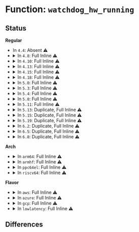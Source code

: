 # Function: <code>watchdog_hw_running</code>

## Status
<b>Regular</b>
<ul>
<li>
In <code>4.4</code>: Absent ⚠️
</li>
<li>
<details>
<summary>In <code>4.8</code>: Full Inline ⚠️</summary>

**Collision:** Unique Static

**Inline:** Full

**Transformation:** False

**Instances:**

```
In drivers/watchdog/watchdog_dev.c (ffffffff816ecc07)
Location: include/linux/watchdog.h:129
Inline: True
Inline callers:
  - drivers/watchdog/watchdog_dev.c:watchdog_dev_register
  - drivers/watchdog/watchdog_dev.c:watchdog_release
  - drivers/watchdog/watchdog_dev.c:watchdog_release
  - drivers/watchdog/watchdog_dev.c:watchdog_open
  - drivers/watchdog/watchdog_dev.c:watchdog_open
  - drivers/watchdog/watchdog_dev.c:watchdog_ioctl
  - drivers/watchdog/watchdog_dev.c:watchdog_start
  - drivers/watchdog/watchdog_dev.c:watchdog_start
  - drivers/watchdog/watchdog_dev.c:watchdog_ping_work
  - drivers/watchdog/watchdog_dev.c:watchdog_ping
  - drivers/watchdog/watchdog_dev.c:__watchdog_ping
```
</details>
</li>
<li>
<details>
<summary>In <code>4.10</code>: Full Inline ⚠️</summary>

**Collision:** Unique Static

**Inline:** Full

**Transformation:** False

**Instances:**

```
In drivers/watchdog/watchdog_dev.c (ffffffff8171dcaa)
Location: include/linux/watchdog.h:136
Inline: True
Inline callers:
  - drivers/watchdog/watchdog_dev.c:watchdog_dev_register
  - drivers/watchdog/watchdog_dev.c:watchdog_release
  - drivers/watchdog/watchdog_dev.c:watchdog_release
  - drivers/watchdog/watchdog_dev.c:watchdog_open
  - drivers/watchdog/watchdog_dev.c:watchdog_open
  - drivers/watchdog/watchdog_dev.c:watchdog_ioctl
  - drivers/watchdog/watchdog_dev.c:watchdog_start
  - drivers/watchdog/watchdog_dev.c:watchdog_start
  - drivers/watchdog/watchdog_dev.c:watchdog_ping_work
  - drivers/watchdog/watchdog_dev.c:watchdog_ping
  - drivers/watchdog/watchdog_dev.c:__watchdog_ping
```
</details>
</li>
<li>
<details>
<summary>In <code>4.13</code>: Full Inline ⚠️</summary>

**Collision:** Unique Static

**Inline:** Full

**Transformation:** False

**Instances:**

```
In drivers/watchdog/watchdog_dev.c (ffffffff81735eda)
Location: include/linux/watchdog.h:137
Inline: True
Inline callers:
  - drivers/watchdog/watchdog_dev.c:watchdog_dev_register
  - drivers/watchdog/watchdog_dev.c:watchdog_release
  - drivers/watchdog/watchdog_dev.c:watchdog_release
  - drivers/watchdog/watchdog_dev.c:watchdog_open
  - drivers/watchdog/watchdog_dev.c:watchdog_open
  - drivers/watchdog/watchdog_dev.c:watchdog_ioctl
  - drivers/watchdog/watchdog_dev.c:watchdog_start
  - drivers/watchdog/watchdog_dev.c:watchdog_start
  - drivers/watchdog/watchdog_dev.c:watchdog_ping_work
  - drivers/watchdog/watchdog_dev.c:watchdog_ping
  - drivers/watchdog/watchdog_dev.c:__watchdog_ping
```
</details>
</li>
<li>
<details>
<summary>In <code>4.15</code>: Full Inline ⚠️</summary>

**Collision:** Unique Static

**Inline:** Full

**Transformation:** False

**Instances:**

```
In drivers/watchdog/watchdog_dev.c (ffffffff817a7c43)
Location: include/linux/watchdog.h:138
Inline: True
Inline callers:
  - drivers/watchdog/watchdog_dev.c:watchdog_dev_register
  - drivers/watchdog/watchdog_dev.c:watchdog_release
  - drivers/watchdog/watchdog_dev.c:watchdog_release
  - drivers/watchdog/watchdog_dev.c:watchdog_open
  - drivers/watchdog/watchdog_dev.c:watchdog_ioctl
  - drivers/watchdog/watchdog_dev.c:watchdog_start
  - drivers/watchdog/watchdog_dev.c:watchdog_start
  - drivers/watchdog/watchdog_dev.c:watchdog_ping_work
  - drivers/watchdog/watchdog_dev.c:watchdog_ping
  - drivers/watchdog/watchdog_dev.c:__watchdog_ping
```
</details>
</li>
<li>
<details>
<summary>In <code>4.18</code>: Full Inline ⚠️</summary>

**Collision:** Unique Static

**Inline:** Full

**Transformation:** False

**Instances:**

```
In drivers/watchdog/watchdog_dev.c (ffffffff817ef6a3)
Location: include/linux/watchdog.h:138
Inline: True
Inline callers:
  - drivers/watchdog/watchdog_dev.c:watchdog_dev_register
  - drivers/watchdog/watchdog_dev.c:watchdog_release
  - drivers/watchdog/watchdog_dev.c:watchdog_release
  - drivers/watchdog/watchdog_dev.c:watchdog_open
  - drivers/watchdog/watchdog_dev.c:watchdog_ioctl
  - drivers/watchdog/watchdog_dev.c:watchdog_start
  - drivers/watchdog/watchdog_dev.c:watchdog_start
  - drivers/watchdog/watchdog_dev.c:watchdog_ping_work
  - drivers/watchdog/watchdog_dev.c:watchdog_ping
  - drivers/watchdog/watchdog_dev.c:__watchdog_ping
```
</details>
</li>
<li>
<details>
<summary>In <code>5.0</code>: Full Inline ⚠️</summary>

**Collision:** Unique Static

**Inline:** Full

**Transformation:** False

**Instances:**

```
In drivers/watchdog/watchdog_dev.c (ffffffff8181b577)
Location: include/linux/watchdog.h:135
Inline: True
Inline callers:
  - drivers/watchdog/watchdog_dev.c:watchdog_dev_register
  - drivers/watchdog/watchdog_dev.c:watchdog_release
  - drivers/watchdog/watchdog_dev.c:watchdog_release
  - drivers/watchdog/watchdog_dev.c:watchdog_open
  - drivers/watchdog/watchdog_dev.c:watchdog_ioctl
  - drivers/watchdog/watchdog_dev.c:watchdog_start
  - drivers/watchdog/watchdog_dev.c:watchdog_start
  - drivers/watchdog/watchdog_dev.c:watchdog_ping_work
  - drivers/watchdog/watchdog_dev.c:watchdog_ping
  - drivers/watchdog/watchdog_dev.c:__watchdog_ping
```
</details>
</li>
<li>
<details>
<summary>In <code>5.3</code>: Full Inline ⚠️</summary>

**Collision:** Unique Static

**Inline:** Full

**Transformation:** False

**Instances:**

```
In drivers/watchdog/watchdog_dev.c (ffffffff8185d7d7)
Location: include/linux/watchdog.h:135
Inline: True
Inline callers:
  - drivers/watchdog/watchdog_dev.c:watchdog_dev_register
  - drivers/watchdog/watchdog_dev.c:watchdog_release
  - drivers/watchdog/watchdog_dev.c:watchdog_release
  - drivers/watchdog/watchdog_dev.c:watchdog_open
  - drivers/watchdog/watchdog_dev.c:watchdog_ioctl
  - drivers/watchdog/watchdog_dev.c:watchdog_start
  - drivers/watchdog/watchdog_dev.c:watchdog_start
  - drivers/watchdog/watchdog_dev.c:watchdog_ping_work
  - drivers/watchdog/watchdog_dev.c:watchdog_ping
  - drivers/watchdog/watchdog_dev.c:__watchdog_ping
```
</details>
</li>
<li>
<details>
<summary>In <code>5.4</code>: Full Inline ⚠️</summary>

**Collision:** Unique Static

**Inline:** Full

**Transformation:** False

**Instances:**

```
In drivers/watchdog/watchdog_dev.c (ffffffff8188e7c3)
Location: include/linux/watchdog.h:135
Inline: True
Inline callers:
  - drivers/watchdog/watchdog_dev.c:watchdog_cdev_register
  - drivers/watchdog/watchdog_dev.c:watchdog_release
  - drivers/watchdog/watchdog_dev.c:watchdog_release
  - drivers/watchdog/watchdog_dev.c:watchdog_open
  - drivers/watchdog/watchdog_dev.c:watchdog_ioctl
  - drivers/watchdog/watchdog_dev.c:watchdog_start
  - drivers/watchdog/watchdog_dev.c:watchdog_start
  - drivers/watchdog/watchdog_dev.c:watchdog_ping_work
  - drivers/watchdog/watchdog_dev.c:watchdog_ping
  - drivers/watchdog/watchdog_dev.c:__watchdog_ping
```
</details>
</li>
<li>
<details>
<summary>In <code>5.8</code>: Full Inline ⚠️</summary>

**Collision:** Unique Static

**Inline:** Full

**Transformation:** False

**Instances:**

```
In drivers/watchdog/watchdog_dev.c (ffffffff8195d3c3)
Location: include/linux/watchdog.h:135
Inline: True
Inline callers:
  - drivers/watchdog/watchdog_dev.c:watchdog_cdev_register
  - drivers/watchdog/watchdog_dev.c:watchdog_release
  - drivers/watchdog/watchdog_dev.c:watchdog_release
  - drivers/watchdog/watchdog_dev.c:watchdog_open
  - drivers/watchdog/watchdog_dev.c:watchdog_ioctl
  - drivers/watchdog/watchdog_dev.c:watchdog_start
  - drivers/watchdog/watchdog_dev.c:watchdog_start
  - drivers/watchdog/watchdog_dev.c:watchdog_ping_work
  - drivers/watchdog/watchdog_dev.c:watchdog_ping
  - drivers/watchdog/watchdog_dev.c:__watchdog_ping
```
</details>
</li>
<li>
<details>
<summary>In <code>5.11</code>: Full Inline ⚠️</summary>

**Collision:** Unique Static

**Inline:** Full

**Transformation:** False

**Instances:**

```
In drivers/watchdog/watchdog_dev.c (ffffffff81963d73)
Location: include/linux/watchdog.h:135
Inline: True
Inline callers:
  - drivers/watchdog/watchdog_dev.c:watchdog_cdev_register
  - drivers/watchdog/watchdog_dev.c:watchdog_release
  - drivers/watchdog/watchdog_dev.c:watchdog_release
  - drivers/watchdog/watchdog_dev.c:watchdog_open
  - drivers/watchdog/watchdog_dev.c:watchdog_ioctl
  - drivers/watchdog/watchdog_dev.c:watchdog_start
  - drivers/watchdog/watchdog_dev.c:watchdog_start
  - drivers/watchdog/watchdog_dev.c:watchdog_ping_work
  - drivers/watchdog/watchdog_dev.c:watchdog_ping
  - drivers/watchdog/watchdog_dev.c:__watchdog_ping
```
</details>
</li>
<li>
<details>
<summary>In <code>5.13</code>: Duplicate, Full Inline ⚠️</summary>

**Collision:** Static Duplication

**Inline:** Full

**Transformation:** False

**Instances:**

```
In drivers/watchdog/watchdog_core.c (ffffffff819476fa)
Location: include/linux/watchdog.h:135
Inline: True
Inline callers:
  - drivers/watchdog/watchdog_core.c:watchdog_reboot_notifier
```
```
In drivers/watchdog/watchdog_dev.c (ffffffff81948193)
Location: include/linux/watchdog.h:135
Inline: True
Inline callers:
  - drivers/watchdog/watchdog_dev.c:watchdog_cdev_register
  - drivers/watchdog/watchdog_dev.c:watchdog_release
  - drivers/watchdog/watchdog_dev.c:watchdog_release
  - drivers/watchdog/watchdog_dev.c:watchdog_open
  - drivers/watchdog/watchdog_dev.c:watchdog_ioctl
  - drivers/watchdog/watchdog_dev.c:watchdog_start
  - drivers/watchdog/watchdog_dev.c:watchdog_start
  - drivers/watchdog/watchdog_dev.c:watchdog_ping_work
  - drivers/watchdog/watchdog_dev.c:watchdog_ping
  - drivers/watchdog/watchdog_dev.c:__watchdog_ping
```
</details>
</li>
<li>
<details>
<summary>In <code>5.15</code>: Duplicate, Full Inline ⚠️</summary>

**Collision:** Static Duplication

**Inline:** Full

**Transformation:** False

**Instances:**

```
In drivers/watchdog/watchdog_core.c (ffffffff819ec59a)
Location: include/linux/watchdog.h:137
Inline: True
Inline callers:
  - drivers/watchdog/watchdog_core.c:watchdog_reboot_notifier
```
```
In drivers/watchdog/watchdog_dev.c (ffffffff819ed133)
Location: include/linux/watchdog.h:137
Inline: True
Inline callers:
  - drivers/watchdog/watchdog_dev.c:watchdog_cdev_register
  - drivers/watchdog/watchdog_dev.c:watchdog_release
  - drivers/watchdog/watchdog_dev.c:watchdog_release
  - drivers/watchdog/watchdog_dev.c:watchdog_open
  - drivers/watchdog/watchdog_dev.c:watchdog_ioctl
  - drivers/watchdog/watchdog_dev.c:watchdog_start
  - drivers/watchdog/watchdog_dev.c:watchdog_start
  - drivers/watchdog/watchdog_dev.c:watchdog_worker_should_ping
  - drivers/watchdog/watchdog_dev.c:watchdog_ping
  - drivers/watchdog/watchdog_dev.c:__watchdog_ping
```
</details>
</li>
<li>
<details>
<summary>In <code>5.19</code>: Duplicate, Full Inline ⚠️</summary>

**Collision:** Static Duplication

**Inline:** Full

**Transformation:** False

**Instances:**

```
In drivers/watchdog/watchdog_core.c (ffffffff81b52c74)
Location: include/linux/watchdog.h:137
Inline: True
Inline callers:
  - drivers/watchdog/watchdog_core.c:watchdog_reboot_notifier
```
```
In drivers/watchdog/watchdog_dev.c (ffffffff81b53eb7)
Location: include/linux/watchdog.h:137
Inline: True
Inline callers:
  - drivers/watchdog/watchdog_dev.c:watchdog_set_last_hw_keepalive
  - drivers/watchdog/watchdog_dev.c:watchdog_cdev_register
  - drivers/watchdog/watchdog_dev.c:watchdog_release
  - drivers/watchdog/watchdog_dev.c:watchdog_release
  - drivers/watchdog/watchdog_dev.c:watchdog_open
  - drivers/watchdog/watchdog_dev.c:watchdog_ioctl
  - drivers/watchdog/watchdog_dev.c:watchdog_stop
  - drivers/watchdog/watchdog_dev.c:watchdog_start
  - drivers/watchdog/watchdog_dev.c:watchdog_start
  - drivers/watchdog/watchdog_dev.c:watchdog_worker_should_ping
  - drivers/watchdog/watchdog_dev.c:watchdog_ping
  - drivers/watchdog/watchdog_dev.c:__watchdog_ping
```
</details>
</li>
<li>
<details>
<summary>In <code>6.2</code>: Duplicate, Full Inline ⚠️</summary>

**Collision:** Static Duplication

**Inline:** Full

**Transformation:** False

**Instances:**

```
In drivers/watchdog/watchdog_core.c (ffffffff81ceb314)
Location: include/linux/watchdog.h:137
Inline: True
Inline callers:
  - drivers/watchdog/watchdog_core.c:watchdog_reboot_notifier
```
```
In drivers/watchdog/watchdog_dev.c (ffffffff81cecf67)
Location: include/linux/watchdog.h:137
Inline: True
Inline callers:
  - drivers/watchdog/watchdog_dev.c:watchdog_set_last_hw_keepalive
  - drivers/watchdog/watchdog_dev.c:watchdog_cdev_register
  - drivers/watchdog/watchdog_dev.c:watchdog_release
  - drivers/watchdog/watchdog_dev.c:watchdog_open
  - drivers/watchdog/watchdog_dev.c:watchdog_start
  - drivers/watchdog/watchdog_dev.c:watchdog_worker_should_ping
  - drivers/watchdog/watchdog_dev.c:watchdog_ping
  - drivers/watchdog/watchdog_dev.c:watchdog_update_worker
```
</details>
</li>
<li>
<details>
<summary>In <code>6.5</code>: Duplicate, Full Inline ⚠️</summary>

**Collision:** Static Duplication

**Inline:** Full

**Transformation:** False

**Instances:**

```
In drivers/watchdog/watchdog_core.c (ffffffff81d53f5c)
Location: include/linux/watchdog.h:137
Inline: True
Inline callers:
  - drivers/watchdog/watchdog_core.c:watchdog_reboot_notifier
```
```
In drivers/watchdog/watchdog_dev.c (ffffffff81d55c87)
Location: include/linux/watchdog.h:137
Inline: True
Inline callers:
  - drivers/watchdog/watchdog_dev.c:watchdog_set_last_hw_keepalive
  - drivers/watchdog/watchdog_dev.c:watchdog_cdev_register
  - drivers/watchdog/watchdog_dev.c:watchdog_release
  - drivers/watchdog/watchdog_dev.c:watchdog_open
  - drivers/watchdog/watchdog_dev.c:watchdog_start
  - drivers/watchdog/watchdog_dev.c:watchdog_worker_should_ping
  - drivers/watchdog/watchdog_dev.c:watchdog_ping
  - drivers/watchdog/watchdog_dev.c:watchdog_update_worker
```
</details>
</li>
<li>
<details>
<summary>In <code>6.8</code>: Duplicate, Full Inline ⚠️</summary>

**Collision:** Static Duplication

**Inline:** Full

**Transformation:** False

**Instances:**

```
In drivers/watchdog/watchdog_core.c (ffffffff81e0ae1f)
Location: include/linux/watchdog.h:137
Inline: True
Inline callers:
  - drivers/watchdog/watchdog_core.c:watchdog_reboot_notifier
```
```
In drivers/watchdog/watchdog_dev.c (ffffffff81e0cb97)
Location: include/linux/watchdog.h:137
Inline: True
Inline callers:
  - drivers/watchdog/watchdog_dev.c:watchdog_set_last_hw_keepalive
  - drivers/watchdog/watchdog_dev.c:watchdog_cdev_register
  - drivers/watchdog/watchdog_dev.c:watchdog_release
  - drivers/watchdog/watchdog_dev.c:watchdog_open
  - drivers/watchdog/watchdog_dev.c:watchdog_start
  - drivers/watchdog/watchdog_dev.c:watchdog_worker_should_ping
  - drivers/watchdog/watchdog_dev.c:watchdog_ping
  - drivers/watchdog/watchdog_dev.c:watchdog_update_worker
```
</details>
</li>
</ul>
<b>Arch</b>
<ul>
<li>
<details>
<summary>In <code>arm64</code>: Full Inline ⚠️</summary>

**Collision:** Unique Static

**Inline:** Full

**Transformation:** False

**Instances:**

```
In drivers/watchdog/watchdog_dev.c (ffff800010ae0ba4)
Location: include/linux/watchdog.h:135
Inline: True
Inline callers:
  - drivers/watchdog/watchdog_dev.c:watchdog_dev_register
  - drivers/watchdog/watchdog_dev.c:watchdog_release
  - drivers/watchdog/watchdog_dev.c:watchdog_release
  - drivers/watchdog/watchdog_dev.c:watchdog_open
  - drivers/watchdog/watchdog_dev.c:watchdog_start
  - drivers/watchdog/watchdog_dev.c:watchdog_start
  - drivers/watchdog/watchdog_dev.c:watchdog_ping_work
  - drivers/watchdog/watchdog_dev.c:watchdog_ping
  - drivers/watchdog/watchdog_dev.c:__watchdog_ping
```
</details>
</li>
<li>
<details>
<summary>In <code>armhf</code>: Full Inline ⚠️</summary>

**Collision:** Unique Static

**Inline:** Full

**Transformation:** False

**Instances:**

```
In drivers/watchdog/watchdog_dev.c (c0bc0e44)
Location: include/linux/watchdog.h:135
Inline: True
Inline callers:
  - drivers/watchdog/watchdog_dev.c:watchdog_cdev_register
  - drivers/watchdog/watchdog_dev.c:watchdog_release
  - drivers/watchdog/watchdog_dev.c:watchdog_release
  - drivers/watchdog/watchdog_dev.c:watchdog_open
  - drivers/watchdog/watchdog_dev.c:watchdog_ioctl
  - drivers/watchdog/watchdog_dev.c:watchdog_start
  - drivers/watchdog/watchdog_dev.c:watchdog_start
  - drivers/watchdog/watchdog_dev.c:watchdog_ping_work
  - drivers/watchdog/watchdog_dev.c:watchdog_ping
  - drivers/watchdog/watchdog_dev.c:__watchdog_ping
```
</details>
</li>
<li>
<details>
<summary>In <code>ppc64el</code>: Full Inline ⚠️</summary>

**Collision:** Unique Static

**Inline:** Full

**Transformation:** False

**Instances:**

```
In drivers/watchdog/watchdog_dev.c (c000000000bc7260)
Location: include/linux/watchdog.h:135
Inline: True
Inline callers:
  - drivers/watchdog/watchdog_dev.c:watchdog_cdev_register
  - drivers/watchdog/watchdog_dev.c:watchdog_release
  - drivers/watchdog/watchdog_dev.c:watchdog_release
  - drivers/watchdog/watchdog_dev.c:watchdog_open
  - drivers/watchdog/watchdog_dev.c:watchdog_ioctl
  - drivers/watchdog/watchdog_dev.c:watchdog_start
  - drivers/watchdog/watchdog_dev.c:watchdog_start
  - drivers/watchdog/watchdog_dev.c:watchdog_ping_work
  - drivers/watchdog/watchdog_dev.c:watchdog_ping
  - drivers/watchdog/watchdog_dev.c:__watchdog_ping
```
</details>
</li>
<li>
<details>
<summary>In <code>riscv64</code>: Full Inline ⚠️</summary>

**Collision:** Unique Static

**Inline:** Full

**Transformation:** False

**Instances:**

```
In drivers/watchdog/watchdog_dev.c (ffffffe0006d7ece)
Location: include/linux/watchdog.h:135
Inline: True
Inline callers:
  - drivers/watchdog/watchdog_dev.c:watchdog_dev_register
  - drivers/watchdog/watchdog_dev.c:watchdog_release
  - drivers/watchdog/watchdog_dev.c:watchdog_release
  - drivers/watchdog/watchdog_dev.c:watchdog_open
  - drivers/watchdog/watchdog_dev.c:watchdog_ioctl
  - drivers/watchdog/watchdog_dev.c:watchdog_start
  - drivers/watchdog/watchdog_dev.c:watchdog_start
  - drivers/watchdog/watchdog_dev.c:watchdog_ping_work
  - drivers/watchdog/watchdog_dev.c:watchdog_ping
  - drivers/watchdog/watchdog_dev.c:__watchdog_ping
```
</details>
</li>
</ul>
<b>Flavor</b>
<ul>
<li>
<details>
<summary>In <code>aws</code>: Full Inline ⚠️</summary>

**Collision:** Unique Static

**Inline:** Full

**Transformation:** False

**Instances:**

```
In drivers/watchdog/watchdog_dev.c (ffffffff81834643)
Location: include/linux/watchdog.h:135
Inline: True
Inline callers:
  - drivers/watchdog/watchdog_dev.c:watchdog_cdev_register
  - drivers/watchdog/watchdog_dev.c:watchdog_release
  - drivers/watchdog/watchdog_dev.c:watchdog_release
  - drivers/watchdog/watchdog_dev.c:watchdog_open
  - drivers/watchdog/watchdog_dev.c:watchdog_ioctl
  - drivers/watchdog/watchdog_dev.c:watchdog_start
  - drivers/watchdog/watchdog_dev.c:watchdog_start
  - drivers/watchdog/watchdog_dev.c:watchdog_ping_work
  - drivers/watchdog/watchdog_dev.c:watchdog_ping
  - drivers/watchdog/watchdog_dev.c:__watchdog_ping
```
</details>
</li>
<li>
<details>
<summary>In <code>azure</code>: Full Inline ⚠️</summary>

**Collision:** Unique Static

**Inline:** Full

**Transformation:** False

**Instances:**

```
In drivers/watchdog/watchdog_dev.c (ffffffff817fbcd3)
Location: include/linux/watchdog.h:135
Inline: True
Inline callers:
  - drivers/watchdog/watchdog_dev.c:watchdog_cdev_register
  - drivers/watchdog/watchdog_dev.c:watchdog_release
  - drivers/watchdog/watchdog_dev.c:watchdog_release
  - drivers/watchdog/watchdog_dev.c:watchdog_open
  - drivers/watchdog/watchdog_dev.c:watchdog_ioctl
  - drivers/watchdog/watchdog_dev.c:watchdog_start
  - drivers/watchdog/watchdog_dev.c:watchdog_start
  - drivers/watchdog/watchdog_dev.c:watchdog_ping_work
  - drivers/watchdog/watchdog_dev.c:watchdog_ping
  - drivers/watchdog/watchdog_dev.c:__watchdog_ping
```
</details>
</li>
<li>
<details>
<summary>In <code>gcp</code>: Full Inline ⚠️</summary>

**Collision:** Unique Static

**Inline:** Full

**Transformation:** False

**Instances:**

```
In drivers/watchdog/watchdog_dev.c (ffffffff81883c73)
Location: include/linux/watchdog.h:135
Inline: True
Inline callers:
  - drivers/watchdog/watchdog_dev.c:watchdog_cdev_register
  - drivers/watchdog/watchdog_dev.c:watchdog_release
  - drivers/watchdog/watchdog_dev.c:watchdog_release
  - drivers/watchdog/watchdog_dev.c:watchdog_open
  - drivers/watchdog/watchdog_dev.c:watchdog_ioctl
  - drivers/watchdog/watchdog_dev.c:watchdog_start
  - drivers/watchdog/watchdog_dev.c:watchdog_start
  - drivers/watchdog/watchdog_dev.c:watchdog_ping_work
  - drivers/watchdog/watchdog_dev.c:watchdog_ping
  - drivers/watchdog/watchdog_dev.c:__watchdog_ping
```
</details>
</li>
<li>
<details>
<summary>In <code>lowlatency</code>: Full Inline ⚠️</summary>

**Collision:** Unique Static

**Inline:** Full

**Transformation:** False

**Instances:**

```
In drivers/watchdog/watchdog_dev.c (ffffffff8189f733)
Location: include/linux/watchdog.h:135
Inline: True
Inline callers:
  - drivers/watchdog/watchdog_dev.c:watchdog_cdev_register
  - drivers/watchdog/watchdog_dev.c:watchdog_release
  - drivers/watchdog/watchdog_dev.c:watchdog_release
  - drivers/watchdog/watchdog_dev.c:watchdog_open
  - drivers/watchdog/watchdog_dev.c:watchdog_ioctl
  - drivers/watchdog/watchdog_dev.c:watchdog_start
  - drivers/watchdog/watchdog_dev.c:watchdog_start
  - drivers/watchdog/watchdog_dev.c:watchdog_ping_work
  - drivers/watchdog/watchdog_dev.c:watchdog_ping
  - drivers/watchdog/watchdog_dev.c:__watchdog_ping
```
</details>
</li>
</ul>

## Differences
